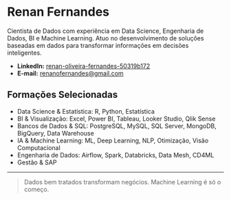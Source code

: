 # Renan Fernandes

Cientista de Dados com experiência em Data Science, Engenharia de Dados, BI e Machine Learning. Atuo no desenvolvimento de soluções baseadas em dados para transformar informações em decisões inteligentes.

- **LinkedIn:** [renan-oliveira-fernandes-50319b172](https://www.linkedin.com/in/renan-oliveira-fernandes-50319b172/)
- **E-mail:** renanofernandes@gmail.com

## Formações Selecionadas

- Data Science & Estatística: R, Python, Estatística
- BI & Visualização: Excel, Power BI, Tableau, Looker Studio, Qlik Sense
- Bancos de Dados & SQL: PostgreSQL, MySQL, SQL Server, MongoDB, BigQuery, Data Warehouse
- IA & Machine Learning: ML, Deep Learning, NLP, Otimização, Visão Computacional
- Engenharia de Dados: Airflow, Spark, Databricks, Data Mesh, CD4ML
- Gestão & SAP

---

> Dados bem tratados transformam negócios. Machine Learning é só o começo.
